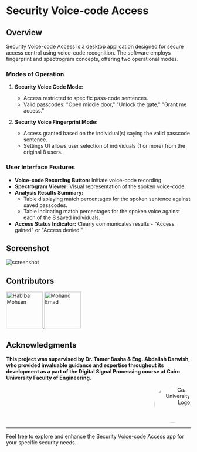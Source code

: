 # Security Voice-code Access

## Overview
Security Voice-code Access is a desktop application designed for secure access control using voice-code recognition. The software employs fingerprint and spectrogram concepts, offering two operational modes.

### Modes of Operation
1. **Security Voice Code Mode:**
   - Access restricted to specific pass-code sentences.
   - Valid passcodes: "Open middle door," "Unlock the gate," "Grant me access."

2. **Security Voice Fingerprint Mode:**
   - Access granted based on the individual(s) saying the valid passcode sentence.
   - Settings UI allows user selection of individuals (1 or more) from the original 8 users.

### User Interface Features
- **Voice-code Recording Button:** Initiate voice-code recording.
- **Spectrogram Viewer:** Visual representation of the spoken voice-code.
- **Analysis Results Summary:**
  - Table displaying match percentages for the spoken sentence against saved passcodes.
  - Table indicating match percentages for the spoken voice against each of the 8 saved individuals.
- **Access Status Indicator:** Clearly communicates results - "Access gained" or "Access denied."

## Screenshot
![screenshot]()

## Contributors
 <a href="https://github.com/Habiba-Mohsen">
    <img src="https://github.com/Habiba-Mohsen.png" width="100px" alt="Habiba Mohsen">
  </a>
  <a href="https://github.com/mohandemadx">
    <img src="https://github.com/mohandemadx.png" width="100px" alt="Mohand Emad">
  </a>

## Acknowledgments

**This project was supervised by Dr. Tamer Basha & Eng. Abdallah Darwish, who provided invaluable guidance and expertise throughout its development as a part of the Digital Signal Processing course at Cairo University Faculty of Engineering.**

<div style="text-align: right">
    <img src="https://imgur.com/Wk4nR0m.png" alt="Cairo University Logo" width="100" style="border-radius: 50%;"/>
</div>

---


Feel free to explore and enhance the Security Voice-code Access app for your specific security needs.

